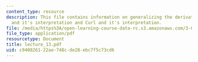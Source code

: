 ```yaml
---
content_type: resource
description: This file contains information on generalizing the derivative, divergence
  and it's interpretation and Curl and it's interpretation.
file: /media/https%3A/open-learning-course-data-rc.s3.amazonaws.com/3-016-mathematics-for-materials-scientists-and-engineers-fall-2005/c940826122ae748cde28ebc7f5c73cd6_lecture_13.pdf
file_type: application/pdf
resourcetype: Document
title: lecture_13.pdf
uid: c9408261-22ae-748c-de28-ebc7f5c73cd6
---
```

